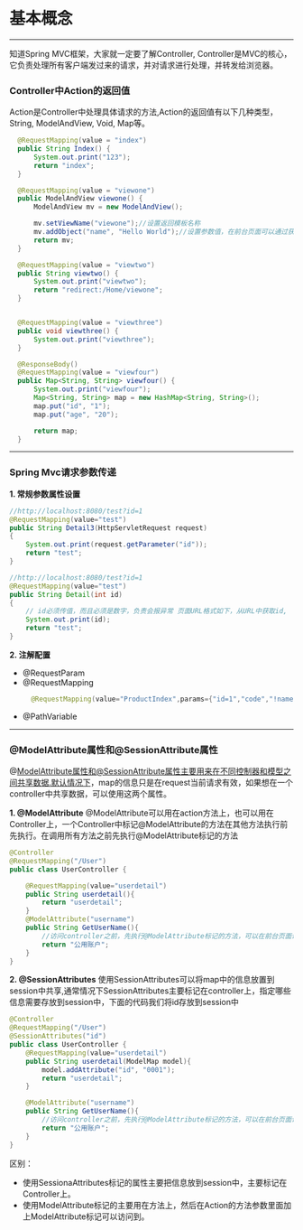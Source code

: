 # 基本概念

---

知道Spring MVC框架，大家就一定要了解Controller, Controller是MVC的核心，它负责处理所有客户端发过来的请求，并对请求进行处理，并转发给浏览器。

### Controller中Action的返回值

Action是Controller中处理具体请求的方法,Action的返回值有以下几种类型，String, ModelAndView, Void, Map等。


```java
  @RequestMapping(value = "index")
  public String Index() {
      System.out.print("123");
      return "index";
  }

  @RequestMapping(value = "viewone")
  public ModelAndView viewone() {
      ModelAndView mv = new ModelAndView();

      mv.setViewName("viewone");//设置返回模板名称
      mv.addObject("name", "Hello World");//设置参数值，在前台页面可以通过获取到
      return mv;
  }

  @RequestMapping(value = "viewtwo")
  public String viewtwo() {
      System.out.print("viewtwo");
      return "redirect:/Home/viewone";
  }


  @RequestMapping(value = "viewthree")
  public void viewthree() {
      System.out.print("viewthree");
  }

  @ResponseBody()
  @RequestMapping(value = "viewfour")
  public Map<String, String> viewfour() {
      System.out.print("viewfour");
      Map<String, String> map = new HashMap<String, String>();
      map.put("id", "1");
      map.put("age", "20");

      return map;
  }

```

---

### Spring Mvc请求参数传递

**1. 常规参数属性设置**
```java
//http://localhost:8080/test?id=1
@RequestMapping(value="test")
public String Detail3(HttpServletRequest request)
{
	System.out.print(request.getParameter("id"));
	return "test";
}
```
```java
//http://localhost:8080/test?id=1
@RequestMapping(value="test")
public String Detail(int id)
{
	// id必须传值，而且必须是数字，负责会报异常 页面URL格式如下，从URL中获取id,
	System.out.print(id);
	return "test";
}
```
**2. 注解配置**
* @RequestParam
* @RequestMapping
  ```java
    @RequestMapping(value="ProductIndex",params={"id=1","code","!name"},method={RequestMethod.GET})
  ```
* @PathVariable
---

### @ModelAttribute属性和@SessionAttribute属性
@ModelAttribute属性和@SessionAttribute属性主要用来在不同控制器和模型之间共享数据.默认情况下，map的信息只是在request当前请求有效，如果想在一个controller中共享数据，可以使用这两个属性。

**1. @ModelAttribute**
@ModelAttribute可以用在action方法上，也可以用在Controller上，一个Controller中标记@ModelAttribute的方法在其他方法执行前先执行。在调用所有方法之前先执行@ModelAttribute标记的方法
```java
@Controller
@RequestMapping("/User")
public class UserController {

	@RequestMapping(value="userdetail")
	public String userdetail(){
		return "userdetail";
	}
	@ModelAttribute("username")
	public String GetUserName(){
		//访问controller之前，先执行@ModelAttribute标记的方法，可以在前台页面访问到共享数据
		return "公用账户";
	}
}

```
**2. @SessionAttributes**
使用SessionAttributes可以将map中的信息放置到session中共享,通常情况下SessionAttributes主要标记在controller上，指定哪些信息需要存放到session中，下面的代码我们将id存放到session中

```java
@Controller
@RequestMapping("/User")
@SessionAttributes("id")
public class UserController {
	@RequestMapping(value="userdetail")
	public String userdetail(ModelMap model){
		model.addAttribute("id", "0001");
		return "userdetail";
	}

	@ModelAttribute("username")
	public String GetUserName(){
		//访问controller之前，先执行@ModelAttribute标记的方法，可以在前台页面访问到共享数据
		return "公用账户";
	}
}
```
区别：
- 使用SessionaAttributes标记的属性主要把信息放到session中，主要标记在Controller上。
- 使用ModelAttribute标记的主要用在方法上，然后在Action的方法参数里面加上ModelAttribute标记可以访问到。



```java

```




```java

```




```java

```




```java

```




```java

```




```java

```




```java

```




```java

```




```java

```




```java

```




```java

```




```java

```




```java

```




```java

```




```java

```




```java

```
